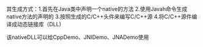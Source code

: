 
其生成方式：1.首先在Java类中声明一个native的方法
          2.使用Javah命令生成native方法的声明的
          3.按照生成的C/C++头件来编写C/C++源
          4.将C/C++源件编译成动态链接库（DLL)

该nativeDLL可以给CppDemo、JNIDemo、JNADemo使用
